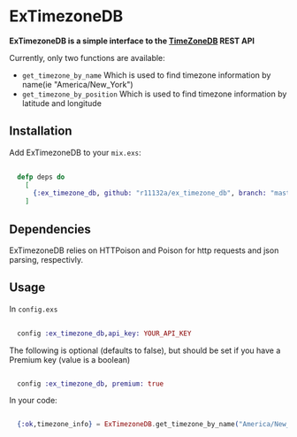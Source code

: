 # ExTimezoneDB

**ExTimezoneDB is a simple interface to the [TimeZoneDB](https://www.timezonedb.com) REST API**

Currently, only two functions are available:
* `get_timezone_by_name` Which is used to find timezone information by name\(ie "America/New\_York"\)
* `get_timezone_by_position` Which is used to find timezone information by latitude and longitude

## Installation

Add ExTimezoneDB to your `mix.exs`:

```elixir
  
  defp deps do
    [
      {:ex_timezone_db, github: "r11132a/ex_timezone_db", branch: "master"}
    ]

```

## Dependencies

ExTimezoneDB relies on HTTPoison and Poison for http requests and json parsing, respectivly.


## Usage

In `config.exs`
```elixir
  
  config :ex_timezone_db,api_key: YOUR_API_KEY

```
The following is optional (defaults to false), but should be set if you have
a Premium key (value is a boolean)
```elixir

  config :ex_timezone_db, premium: true

```

In your code:

```elixir

  {:ok,timezone_info} = ExTimezoneDB.get_timezone_by_name("America/New_York")

```

